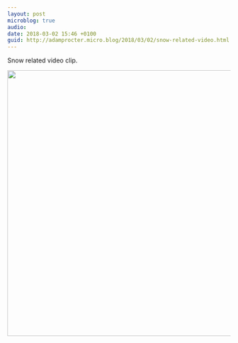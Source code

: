 ```yaml
---
layout: post
microblog: true
audio: 
date: 2018-03-02 15:46 +0100
guid: http://adamprocter.micro.blog/2018/03/02/snow-related-video.html
---
```

Snow related video clip.

<img src="http://discursive.adamprocter.co.uk/uploads/2018/7b71878ef1.jpg" width="600" height="600" />
